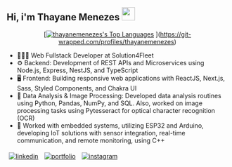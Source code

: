<h2>Hi, i'm Thayane Menezes <img height="30px" src="https://user-images.githubusercontent.com/42378118/110234147-e3259600-7f4e-11eb-95be-0c4047144dea.gif"/> </h2>

<div align="center">

[[![thayanemenezes's Top Languages](https://github-readme-stats.vercel.app/api/top-langs/?username=thayanemenezes&theme=dracula&show_icons=true&hide_border=true&layout=compact)](https://git-wrapped.com/profiles/thayanemenezes)
](https://git-wrapped.com/profiles/thayanemenezes)

</div>

- 👩🏾‍💻 Web Fullstack Developer at Solution4Fleet
- ⚙️ Backend: Development of REST APIs and Microservices using Node.js, Express, NestJS, and TypeScript
- 🖥 Frontend: Building responsive web applications with ReactJS, Next.js, Sass, Styled Components, and Chakra UI
- 🐍 Data Analysis & Image Processing: Developed data analysis routines using Python, Pandas, NumPy, and SQL. Also, worked on image processing tasks using Pytesseract for optical character recognition (OCR)
- 🔧 Worked with embedded systems, utilizing ESP32 and Arduino, developing IoT solutions with sensor integration, real-time communication, and remote monitoring, using C++

<div>
  <a href="https://www.linkedin.com/in/thayane-menezes-31a5a9191/" target="_blank" style="margin: 5px; display: inline-block;">
    <img align="center" src="https://img.shields.io/badge/LinkedIn-0077B5?style=for-the-badge&logo=linkedin&logoColor=white" alt="linkedin"/>
  </a>
  <a href="https://thayane-menezes.vercel.app" target="_blank" style="margin: 5px; display: inline-block;">
    <img align="center" src="https://img.shields.io/badge/Portfolio-255E63?style=for-the-badge&logo=About.me&logoColor=white" alt="portfolio"/>
  </a>
  <a href="https://www.instagram.com/thayanenm/" target="_blank" style="margin: 5px; display: inline-block;">
    <img align="center" src="https://img.shields.io/badge/Instagram-E4405F?style=for-the-badge&logo=instagram&logoColor=white" alt="instagram"/>
  </a>
</div>
